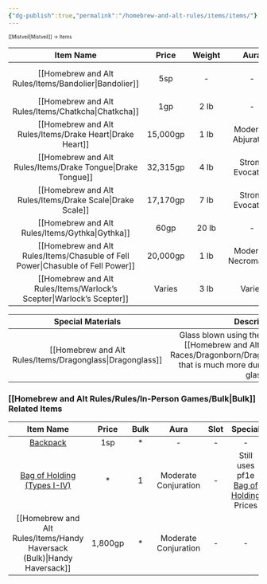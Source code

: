 ```yaml
---
{"dg-publish":true,"permalink":"/homebrew-and-alt-rules/items/items/"}
---
```


<sup><sup>[[Mistveil\|Mistveil]] → Items</sup></sup> 

|         Item Name          |  Price   | Weight |        Aura         |    Slot     |                                              Special                                              |
| :------------------------: | :------: | :----: | :-----------------: | :---------: | :-----------------------------------------------------------------------------------------------: |
|       [[Homebrew and Alt Rules/Items/Bandolier\|Bandolier]]        |   5sp    |   -    |          -          |    None     | Replaces vanilla [Bandolier](https://www.aonprd.com/EquipmentMiscDisplay.aspx?ItemName=Bandolier) |
|        [[Homebrew and Alt Rules/Items/Chatkcha\|Chatkcha]]        |   1gp    |  2 lb  |          -          | None (held) |                                                 -                                                 |
|      [[Homebrew and Alt Rules/Items/Drake Heart\|Drake Heart]]       | 15,000gp |  1 lb  | Moderate Abjuration |    Neck     |                                                 -                                                 |
|      [[Homebrew and Alt Rules/Items/Drake Tongue\|Drake Tongue]]      | 32,315gp |  4 lb  |  Strong Evocation   | None (held) |                                                 -                                                 |
|      [[Homebrew and Alt Rules/Items/Drake Scale\|Drake Scale]]       | 17,170gp |  7 lb  |  Strong Evocation   | None (held) |                                                 -                                                 |
|         [[Homebrew and Alt Rules/Items/Gythka\|Gythka]]         |   60gp   | 20 lb  |          -          | None (held) |                                                 -                                                 |
| [[Homebrew and Alt Rules/Items/Chasuble of Fell Power\|Chasuble of Fell Power]] | 20,000gp |  1 lb  | Moderate Necromancy |    Body     |                                                 -                                                 |
|   [[Homebrew and Alt Rules/Items/Warlock’s Scepter\|Warlock’s Scepter]]    |  Varies  |  3 lb  |       Varies        | None (held) |                                                 -                                                 |

| <center>Special Materials</center> |                                               Description                                                |
| ----------------- | :------------------------------------------------------------------------------------------------------: |
| <center>[[Homebrew and Alt Rules/Items/Dragonglass\|Dragonglass]]</center>   | Glass blown using the breath weapons of [[Homebrew and Alt Rules/Races/Core Races/Dragonborn/Dragonborn\|Dragonborn]] that is much more durable than traditional glass. |

### [[Homebrew and Alt Rules/Rules/In-Person Games/Bulk\|Bulk]] Related Items ###

|                                        Item Name                                        |  Price  | Bulk |         Aura         | Slot |                                                     Special                                                      |
| :-------------------------------------------------------------------------------------: | :-----: | :--: | :------------------: | :--: | :--------------------------------------------------------------------------------------------------------------: |
|          [Backpack](https://2e.aonprd.com/Equipment.aspx?ID=2704&Redirected=1)          |   1sp   |  *   |          -           |  -   |                                                        -                                                         |
| [Bag of Holding (Types I-IV)](https://2e.aonprd.com/Equipment.aspx?ID=249&NoRedirect=1) |    *    |  1   | Moderate Conjuration |  -   | Still uses pf1e [Bag of Holding](https://www.d20pfsrd.com/magic-items/wondrous-items/a-b/bag-of-holding/) Prices |
|                       [[Homebrew and Alt Rules/Items/Handy Haversack (Bulk)\|Handy Haversack]]                       | 1,800gp |  *   | Moderate Conjuration |  -   |                                                        -                                                         |
